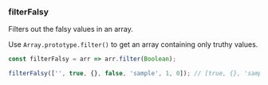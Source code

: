 ### filterFalsy

Filters out the falsy values in an array.

Use `Array.prototype.filter()` to get an array containing only truthy values.

```js
const filterFalsy = arr => arr.filter(Boolean);
```

```js
filterFalsy(['', true, {}, false, 'sample', 1, 0]); // [true, {}, 'sample', 1]
```
